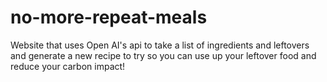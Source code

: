 # no-more-repeat-meals
Website that uses Open AI's api to take a list of ingredients and leftovers and generate a new recipe to try so you can use up your leftover food and reduce your carbon impact!
